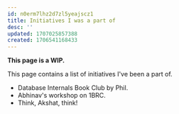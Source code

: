 ```yaml
---
id: n0erm7lhz2d7zl5yeajscz1
title: Initiatives I was a part of
desc: ''
updated: 1707025857388
created: 1706541168433
---
```


**This page is a WIP.**

This page contains a list of initiatives I've been a part of.

- Database Internals Book Club by Phil.
- Abhinav's workshop on 1BRC.
- Think, Akshat, think!
